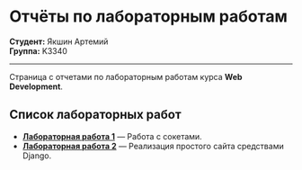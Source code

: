 # Отчёты по лабораторным работам

**Студент:** Якшин Артемий  
**Группа:** K3340  

---

Cтраница с отчетами по лабораторным работам курса **Web Development**. 

## Список лабораторных работ

- [**Лабораторная работа 1**](lab1.md) — Работа с сокетами.
- [**Лабораторная работа 2**](lab2.md) — Реализация простого сайта средствами Django.